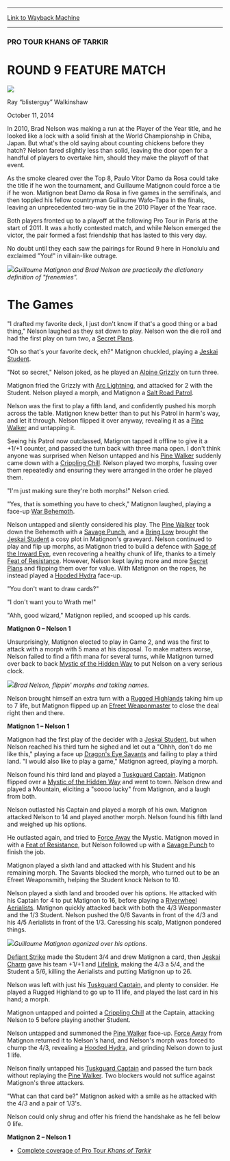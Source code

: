 
---
[Link to Wayback Machine](https://web.archive.org/web/20141014101749/http://magic.wizards.com/en/events/coverage/ptktk/round-9-feature-match-2014-10-11)

[_metadata_:description]:- "In 2010, Brad Nelson was making a run at the Player of the Year title, and he looked like a lock with a solid finish at the World Championship in Chiba, Japan. But what's the old saying about counting chickens before they hatch? Nelson fared slightly less than solid, leaving the door open for a handful of players to overtake him, should they make the playoff of that event."
[_metadata_:generator]:- "Drupal 7 (http://drupal.org)"
[_metadata_:node]:- "286821"
[_metadata_:publish_date]:- "2014-10-11"
[_metadata_:source]:- "div-main"
[_metadata_:title]:- "ROUND 9 FEATURE MATCH"
[_metadata_:wayback_capture_timestamp]:- "2014-10-14 10:17:49"
[_metadata_:wayback_raw_url]:- "https://web.archive.org/web/20141014101749id_/http://magic.wizards.com/en/events/coverage/ptktk/round-9-feature-match-2014-10-11"
[_metadata_:wayback_url]:- "http://magic.wizards.com/en/events/coverage/ptktk/round-9-feature-match-2014-10-11"
---





### PRO TOUR KHANS OF TARKIR


ROUND 9 FEATURE MATCH
=====================



![](https://media.magic.wizards.com/styles/auth_small/public/images/person/walkinshaw.jpg)

Ray “blisterguy” Walkinshaw




October 11, 2014
 










In 2010, Brad Nelson was making a run at the Player of the Year title, and he looked like a lock with a solid finish at the World Championship in Chiba, Japan. But what's the old saying about counting chickens before they hatch? Nelson fared slightly less than solid, leaving the door open for a handful of players to overtake him, should they make the playoff of that event.


As the smoke cleared over the Top 8, Paulo Vitor Damo da Rosa could take the title if he won the tournament, and Guillaume Matignon could force a tie if he won. Matignon beat Damo da Rosa in five games in the semifinals, and then toppled his fellow countryman Guillaume Wafo-Tapa in the finals, leaving an unprecedented two-way tie in the 2010 Player of the Year race.


Both players fronted up to a playoff at the following Pro Tour in Paris at the start of 2011. It was a hotly contested match, and while Nelson emerged the victor, the pair formed a fast friendship that has lasted to this very day.


No doubt until they each saw the pairings for Round 9 here in Honolulu and exclaimed "You!" in villain-like outrage.


![](https://media.wizards.com/2014/events/ptktk/r9_matignonnelson.jpg)*Guillaume Matignon and Brad Nelson are practically the dictionary definition of "frenemies".*




The Games
=========



"I drafted my favorite deck, I just don't know if that's a good thing or a bad thing," Nelson laughed as they sat down to play. Nelson won the die roll and had the first play on turn two, a [Secret Plans](http://gatherer.wizards.com/Pages/Card/Details.aspx?name=Secret+Plans).


"Oh so that's your favorite deck, eh?" Matignon chuckled, playing a [Jeskai Student](http://gatherer.wizards.com/Pages/Card/Details.aspx?name=Jeskai+Student).


"Not so secret," Nelson joked, as he played an [Alpine Grizzly](http://gatherer.wizards.com/Pages/Card/Details.aspx?name=Alpine+Grizzly) on turn three.


Matignon fried the Grizzly with [Arc Lightning](http://gatherer.wizards.com/Pages/Card/Details.aspx?name=Arc+Lightning), and attacked for 2 with the Student. Nelson played a morph, and Matignon a [Salt Road Patrol](http://gatherer.wizards.com/Pages/Card/Details.aspx?name=Salt+Road+Patrol).


Nelson was the first to play a fifth land, and confidently pushed his morph across the table. Matignon knew better than to put his Patrol in harm's way, and let it through. Nelson flipped it over anyway, revealing it as a [Pine Walker](http://gatherer.wizards.com/Pages/Card/Details.aspx?name=Pine+Walker) and untapping it.


Seeing his Patrol now outclassed, Matignon tapped it offline to give it a +1/+1 counter, and passed the turn back with three mana open. I don't think anyone was surprised when Nelson untapped and his [Pine Walker](http://gatherer.wizards.com/Pages/Card/Details.aspx?name=Pine+Walker) suddenly came down with a [Crippling Chill](http://gatherer.wizards.com/Pages/Card/Details.aspx?name=Crippling+Chill). Nelson played two morphs, fussing over them repeatedly and ensuring they were arranged in the order he played them.


  



"I'm just making sure they're both morphs!" Nelson cried.


"Yes, that is something you have to check," Matignon laughed, playing a face-up [War Behemoth](http://gatherer.wizards.com/Pages/Card/Details.aspx?name=War+Behemoth).


Nelson untapped and silently considered his play. The [Pine Walker](http://gatherer.wizards.com/Pages/Card/Details.aspx?name=Pine+Walker) took down the Behemoth with a [Savage Punch](http://gatherer.wizards.com/Pages/Card/Details.aspx?name=Savage+Punch), and a [Bring Low](http://gatherer.wizards.com/Pages/Card/Details.aspx?name=Bring+Low) brought the [Jeskai Student](http://gatherer.wizards.com/Pages/Card/Details.aspx?name=Jeskai+Student) a cosy plot in Matignon's graveyard. Nelson continued to play and flip up morphs, as Matignon tried to build a defence with [Sage of the Inward Eye](http://gatherer.wizards.com/Pages/Card/Details.aspx?name=Sage+of+the+Inward+Eye), even recovering a healthy chunk of life, thanks to a timely [Feat of Resistance](http://gatherer.wizards.com/Pages/Card/Details.aspx?name=Feat+of+Resistance). However, Nelson kept laying more and more [Secret Plans](http://gatherer.wizards.com/Pages/Card/Details.aspx?name=Secret+Plans) and flipping them over for value. With Matignon on the ropes, he instead played a [Hooded Hydra](http://gatherer.wizards.com/Pages/Card/Details.aspx?name=Hooded+Hydra) face-up.


"You don't want to draw cards?"


"I don't want you to Wrath me!"


"Ahh, good wizard," Matignon replied, and scooped up his cards.


**Matignon 0 – Nelson 1**


Unsurprisingly, Matignon elected to play in Game 2, and was the first to attack with a morph with 5 mana at his disposal. To make matters worse, Nelson failed to find a fifth mana for several turns, while Matignon turned over back to back [Mystic of the Hidden Way](http://gatherer.wizards.com/Pages/Card/Details.aspx?name=Mystic+of+the+Hidden+Way) to put Nelson on a very serious clock.


![](https://media.wizards.com/2014/events/ptktk/r9_nelson.jpg)*Brad Nelson, flippin' morphs and taking names.*




Nelson brought himself an extra turn with a [Rugged Highlands](http://gatherer.wizards.com/Pages/Card/Details.aspx?name=Rugged+Highlands) taking him up to 7 life, but Matignon flipped up an [Efreet Weaponmaster](http://gatherer.wizards.com/Pages/Card/Details.aspx?name=Efreet+Weaponmaster) to close the deal right then and there.



**Matignon 1 – Nelson 1**


Matignon had the first play of the decider with a [Jeskai Student](http://gatherer.wizards.com/Pages/Card/Details.aspx?name=Jeskai+Student), but when Nelson reached his third turn he sighed and let out a "Ohhh, don't do me like this," playing a face up [Dragon's Eye Savants](http://gatherer.wizards.com/Pages/Card/Details.aspx?name=Dragon%27s+Eye+Savants) and failing to play a third land. "I would also like to play a game," Matignon agreed, playing a morph.


Nelson found his third land and played a [Tuskguard Captain](http://gatherer.wizards.com/Pages/Card/Details.aspx?name=Tuskguard+Captain). Matignon flipped over a [Mystic of the Hidden Way](http://gatherer.wizards.com/Pages/Card/Details.aspx?name=Mystic+of+the+Hidden+Way) and went to town. Nelson drew and played a Mountain, eliciting a "soooo lucky" from Matignon, and a laugh from both.


Nelson outlasted his Captain and played a morph of his own. Matignon attacked Nelson to 14 and played another morph. Nelson found his fifth land and weighed up his options.


He outlasted again, and tried to [Force Away](http://gatherer.wizards.com/Pages/Card/Details.aspx?name=Force+Away) the Mystic. Matignon moved in with a [Feat of Resistance](http://gatherer.wizards.com/Pages/Card/Details.aspx?name=Feat+of+Resistance), but Nelson followed up with a [Savage Punch](http://gatherer.wizards.com/Pages/Card/Details.aspx?name=Savage+Punch) to finish the job.


Matignon played a sixth land and attacked with his Student and his remaining morph. The Savants blocked the morph, who turned out to be an Efreet Weaponsmith, helping the Student knock Nelson to 10.


Nelson played a sixth land and brooded over his options. He attacked with his Captain for 4 to put Matignon to 16, before playing a [Riverwheel Aerialists](http://gatherer.wizards.com/Pages/Card/Details.aspx?name=Riverwheel+Aerialists). Matignon quickly attacked back with both the 4/3 Weaponmaster and the 1/3 Student. Nelson pushed the 0/6 Savants in front of the 4/3 and his 4/5 Aerialists in front of the 1/3. Caressing his scalp, Matignon pondered things.


![](https://media.wizards.com/2014/events/ptktk/r9_matignon.jpg)*Guillaume Matignon agonized over his options.*




[Defiant Strike](http://gatherer.wizards.com/Pages/Card/Details.aspx?name=Defiant+Strike) made the Student 3/4 and drew Matignon a card, then [Jeskai Charm](http://gatherer.wizards.com/Pages/Card/Details.aspx?name=Jeskai+Charm) gave his team +1/+1 and [Lifelink](http://gatherer.wizards.com/Pages/Card/Details.aspx?name=Lifelink), making the 4/3 a 5/4, and the Student a 5/6, killing the Aerialists and putting Matignon up to 26.



Nelson was left with just his [Tuskguard Captain](http://gatherer.wizards.com/Pages/Card/Details.aspx?name=Tuskguard+Captain), and plenty to consider. He played a Rugged Highland to go up to 11 life, and played the last card in his hand; a morph.


Matignon untapped and pointed a [Crippling Chill](http://gatherer.wizards.com/Pages/Card/Details.aspx?name=Crippling+Chill) at the Captain, attacking Nelson to 5 before playing another Student.


Nelson untapped and summoned the [Pine Walker](http://gatherer.wizards.com/Pages/Card/Details.aspx?name=Pine+Walker) face-up. [Force Away](http://gatherer.wizards.com/Pages/Card/Details.aspx?name=Force+Away) from Matignon returned it to Nelson's hand, and Nelson's morph was forced to chump the 4/3, revealing a [Hooded Hydra](http://gatherer.wizards.com/Pages/Card/Details.aspx?name=Hooded+Hydra), and grinding Nelson down to just 1 life.


Nelson finally untapped his [Tuskguard Captain](http://gatherer.wizards.com/Pages/Card/Details.aspx?name=Tuskguard+Captain) and passed the turn back without replaying the [Pine Walker](http://gatherer.wizards.com/Pages/Card/Details.aspx?name=Pine+Walker). Two blockers would not suffice against Matignon's three attackers.


"What can that card be?" Matignon asked with a smile as he attacked with the 4/3 and a pair of 1/3's.


Nelson could only shrug and offer his friend the handshake as he fell below 0 life.


**Matignon 2 – Nelson 1**



* [Complete coverage of Pro Tour *Khans of Tarkir*](http://magic.wizards.com/en/events/coverage/ptktk)






 
 




  







